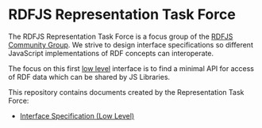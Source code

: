 # RDFJS Representation Task Force

The RDFJS Representation Task Force is a focus group of the [RDFJS Community Group](https://www.w3.org/community/rdfjs/).
We strive to design interface specifications so different JavaScript implementations of RDF concepts can interoperate.

The focus on this first [low level](https://github.com/rdfjs/rdfjs.org/wiki/Architecture#low-level) interface is to find a minimal API for access of RDF data which can be shared by JS Libraries.

This repository contains documents created by the Representation Task Force:
- [Interface Specification (Low Level)](https://github.com/rdfjs/representation-task-force/blob/master/interface-spec.md)
